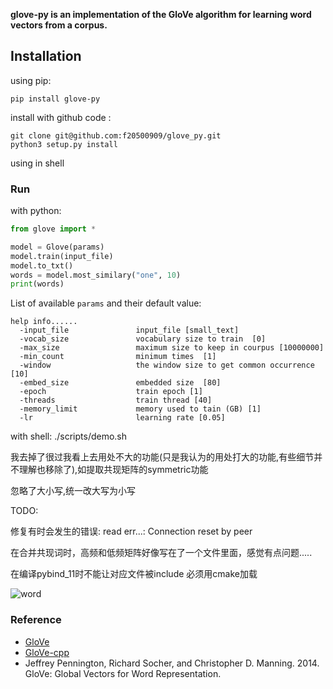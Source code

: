 

**glove-py is an implementation of the GloVe algorithm for learning word vectors from a corpus.** 


## Installation


using pip:

```
pip install glove-py
```

install with github code :

```
git clone git@github.com:f20500909/glove_py.git
python3 setup.py install
```


using in shell



### Run

with python:
```python
from glove import *

model = Glove(params)
model.train(input_file)
model.to_txt()
words = model.most_similary("one", 10)
print(words)

```

List of available `params` and their default value:

```
help info......
  -input_file               input_file [small_text]
  -vocab_size               vocabulary size to train  [0]
  -max_size                 maximum size to keep in courpus [10000000]
  -min_count                minimum times  [1]
  -window                   the window size to get common occurrence [10]
  -embed_size               embedded size  [80]
  -epoch                    train epoch [1]
  -threads                  train thread [40]
  -memory_limit             memory used to tain (GB) [1]
  -lr                       learning rate [0.05]
```

with shell:
./scripts/demo.sh


我去掉了很过我看上去用处不大的功能(只是我认为的用处打大的功能,有些细节并不理解也移除了),如提取共现矩阵的symmetric功能

忽略了大小写,统一改大写为小写


TODO:

修复有时会发生的错误:   read err...: Connection reset by peer

在合并共现词时，高频和低频矩阵好像写在了一个文件里面，感觉有点问题.....




在编译pybind_11时不能让对应文件被include 必须用cmake加载


![word](https://github.com/f20500909/glove_py/blob/master/scripts/tsne.png)
### Reference

- [GloVe ](https://github.com/stanfordnlp/GloVe)
- [GloVe-cpp](https://github.com/Yevgnen/GloVe-cpp)
- Jeffrey Pennington, Richard Socher, and Christopher D. Manning. 2014. GloVe: Global Vectors for Word Representation.
